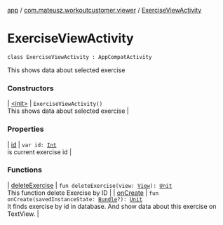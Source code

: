 [app](../../index.md) / [com.mateusz.workoutcustomer.viewer](../index.md) / [ExerciseViewActivity](./index.md)

# ExerciseViewActivity

`class ExerciseViewActivity : AppCompatActivity`

This shows data about selected exercise

### Constructors

| [&lt;init&gt;](-init-.md) | `ExerciseViewActivity()`<br>This shows data about selected exercise |

### Properties

| [id](id.md) | `var id: `[`Int`](https://kotlinlang.org/api/latest/jvm/stdlib/kotlin/-int/index.html)<br>is current exercise id |

### Functions

| [deleteExercise](delete-exercise.md) | `fun deleteExercise(view: `[`View`](https://developer.android.com/reference/android/view/View.html)`): `[`Unit`](https://kotlinlang.org/api/latest/jvm/stdlib/kotlin/-unit/index.html)<br>This function delete Exercise by ID |
| [onCreate](on-create.md) | `fun onCreate(savedInstanceState: `[`Bundle`](https://developer.android.com/reference/android/os/Bundle.html)`?): `[`Unit`](https://kotlinlang.org/api/latest/jvm/stdlib/kotlin/-unit/index.html)<br>It finds exercise by id in database. And show data about this exercise on TextView. |

